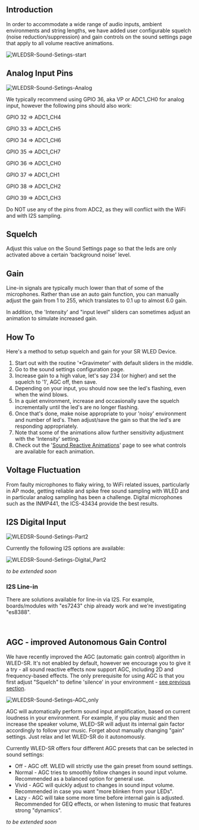 ## Introduction

In order to accommodate a wide range of audio inputs, ambient environments and string lengths, we have added user configurable squelch (noise reduction/suppression) and gain controls on the sound settings page that apply to all volume reactive animations.

![WLEDSR-Sound-Setings-start](https://user-images.githubusercontent.com/91616163/177560722-99b24ea6-7590-49a7-951c-81fcd5c53910.png)


## Analog Input Pins

![WLEDSR-Sound-Setings-Analog](https://user-images.githubusercontent.com/91616163/177540059-0fde407b-6740-4ae3-8ae5-6b2cbc09d9ea.png)

We typically recommend using GPIO 36, aka VP or ADC1_CH0 for analog input, however the following pins should also work:

GPIO 32 => ADC1_CH4

GPIO 33 => ADC1_CH5

GPIO 34 => ADC1_CH6

GPIO 35 => ADC1_CH7

GPIO 36 => ADC1_CH0

GPIO 37 => ADC1_CH1

GPIO 38 => ADC1_CH2

GPIO 39 => ADC1_CH3

Do NOT use any of the pins from ADC2, as they will conflict with the WiFi and with I2S sampling.


## Squelch
Adjust this value on the Sound Settings page so that the leds are only activated above a certain 'background noise' level.

## Gain
Line-in signals are typically much lower than that of some of the microphones. Rather than use an auto gain function, you can manually adjust the gain from 1 to 255, which translates to 0.1 up to almost 6.0 gain.

In addition, the 'Intensity' and "input level" sliders can sometimes adjust an animation to simulate increased gain.

## How To
Here's a method to setup squelch and gain for your SR WLED Device.

1. Start out with the routine '*Gravimeter' with default sliders in the middle.
2. Go to the sound settings configuration page.
3. Increase gain to a high value, let's say 234 (or higher) and set the squelch to '1', AGC off, then save.
4. Depending on your input, you should now see the led's flashing, even when the wind blows.
5. In a quiet environment, increase and occasionally save the squelch incrementally until the led's are no longer flashing.
6. Once that's done, make noise appropriate to your 'noisy' environment and number of led's. Then adjust/save the gain so that the led's are responding appropriately.
7. Note that some of the animations allow further sensitivity adjustment with the 'Intensity' setting.
8. Check out the '[Sound Reactive Animations](https://github.com/atuline/WLED/wiki/Reactive-Animations)' page to see what controls are available for each animation.


## Voltage Fluctuation
From faulty microphones to flaky wiring, to WiFi related issues, particularly in AP mode, getting reliable and spike free sound sampling with WLED and in particular analog sampling has been a challenge. Digital microphones such as the INMP441, the ICS-43434 provide the best results.


## I2S Digital Input

![WLEDSR-Sound-Setings-Part2](https://user-images.githubusercontent.com/91616163/177542281-1a2ab7b7-48db-4e5e-8658-cd68fd8ead38.png)

Currently the following I2S options are available:

![WLEDSR-Sound-Setings-Digital_Part2](https://user-images.githubusercontent.com/91616163/177543015-2e862675-274d-45fa-822e-bea763ad9432.png)


_to be extended soon_

### I2S Line-in
There are solutions available for line-in via I2S. For example, boards/modules with "es7243" chip already work and we're investigating "es8388".

<br/>

## AGC - improved Autonomous Gain Control
We have recently improved the AGC (automatic gain control) algorithm in WLED-SR. It's not enabled by default, however we encourage you to give it a try - all sound reactive effects now support AGC, including 2D and frequency-based effects. The only prerequisite for using AGC is that you first adjust "Squelch" to define 'silence' in your environment - [see previous section](https://github.com/atuline/WLED/wiki/Sound-Settings/_edit#how-to).

![WLEDSR-Sound-Setings-AGC_only](https://user-images.githubusercontent.com/91616163/177599946-055ee5f1-34b9-4a23-a408-4d21500c31e7.png)

AGC will automatically perform sound input amplification, based on current loudness in your environment. 
For example, if you play music and then increase the speaker volume, WLED-SR will adjust its internal gain factor accordingly to follow your music. Forget about manually changing "gain" settings. Just relax and let WLED-SR do it autonomously.

Currently WLED-SR offers four different AGC presets that can be selected in sound settings:
* Off    - AGC off. WLED will strictly use the gain preset from sound settings. 
* Normal - AGC tries to smoothly follow changes in sound input volume. Recommended as a balanced option for general use.
* Vivid  - AGC will quickly adjust to changes in sound input volume. Recommended in case you want "more blinken from your LEDs".
* Lazy   - AGC will take some more time before internal gain is adjusted. Recommended for GEQ effects, or when listening to music that features strong "dynamics".


_to be extended soon_
